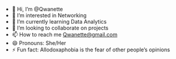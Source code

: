 - 👋 Hi, I’m @Qwanette
- 👀 I’m interested in Networking
- 🌱 I’m currently learning Data Analytics
- 💞️ I’m looking to collaborate on projects
- 📫 How to reach me Qwanette@gmail.com
- 😄 Pronouns: She/Her
- ⚡ Fun fact: Allodoxaphobia is the fear of other people’s opinions

<!---
Qwanette/Qwanette is a ✨ special ✨ repository because its `README.md` (this file) appears on your GitHub profile.
You can click the Preview link to take a look at your changes.
--->
